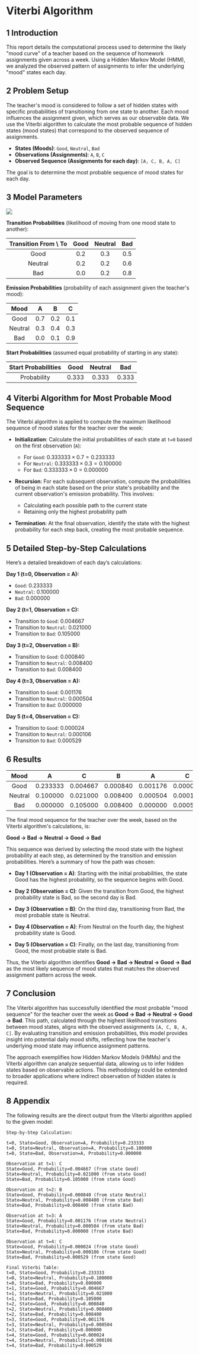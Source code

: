 # Viterbi Algorithm

## 1 Introduction

This report details the computational process used to determine the likely "mood curve" of a teacher based on the sequence of homework assignments given across a week. Using a Hidden Markov Model (HMM), we analyzed the observed pattern of assignments to infer the underlying "mood" states each day.

## 2 Problem Setup

The teacher's mood is considered to follow a set of hidden states with specific probabilities of transitioning from one state to another. Each mood influences the assignment given, which serves as our observable data. We use the Viterbi algorithm to calculate the most probable sequence of hidden states (mood states) that correspond to the observed sequence of assignments.

* **States (Moods)**: `Good`, `Neutral`, `Bad`
* **Observations (Assignments)**: `A`, `B`, `C`
* **Observed Sequence (Assignments for each day)**: `[A, C, B, A, C]`

The goal is to determine the most probable sequence of mood states for each day.

## 3 Model Parameters

![](assets/Figure.png)

**Transition Probabilities** (likelihood of moving from one mood state to another):

| Transition From \ To | Good | Neutral | Bad |
| :---: | :---: | :---: | :---: |
| Good | 0.2 | 0.3 | 0.5 |
| Neutral | 0.2 | 0.2 | 0.6 |
| Bad | 0.0 | 0.2 | 0.8 |

**Emission Probabilities** (probability of each assignment given the teacher's mood):

| Mood | A | B | C |
| :---: | :---: | :---: | :---: |
| Good | 0.7 | 0.2 | 0.1 |
| Neutral | 0.3 | 0.4 | 0.3 |
| Bad | 0.0 | 0.1 | 0.9 |

**Start Probabilities** (assumed equal probability of starting in any state):

| Start Probabilities | Good | Neutral | Bad |
| :---: | :---: | :---: | :---: |
| Probability | 0.333 | 0.333 | 0.333 |

## 4 Viterbi Algorithm for Most Probable Mood Sequence

The Viterbi algorithm is applied to compute the maximum likelihood sequence of mood states for the teacher over the week:

* **Initialization**: Calculate the initial probabilities of each state at `t=0` based on the first observation (`A`):

  * For `Good`: $0.333333 \times 0.7 = 0.233333$
  * For `Neutral`: $0.333333 \times 0.3 = 0.100000$
  * For `Bad`: $0.333333 \times 0 = 0.000000$

* **Recursion**: For each subsequent observation, compute the probabilities of being in each state based on the prior state's probability and the current observation's emission probability. This involves:

  * Calculating each possible path to the current state
  * Retaining only the highest probability path

* **Termination**: At the final observation, identify the state with the highest probability for each step back, creating the most probable sequence.

## 5 Detailed Step-by-Step Calculations

Here’s a detailed breakdown of each day’s calculations:

**Day 1 (t=0, Observation = A):**

* `Good`: $0.233333$
* `Neutral`: $0.100000$
* `Bad`: $0.000000$

**Day 2 (t=1, Observation = C):**

* Transition to `Good`: $0.004667$
* Transition to `Neutral`: $0.021000$
* Transition to `Bad`: $0.105000$

**Day 3 (t=2, Observation = B):**

* Transition to `Good`: $0.000840$
* Transition to `Neutral`: $0.008400$
* Transition to `Bad`: $0.008400$

**Day 4 (t=3, Observation = A):**

* Transition to `Good`: $0.001176$
* Transition to `Neutral`: $0.000504$
* Transition to `Bad`: $0.000000$

**Day 5 (t=4, Observation = C):**

* Transition to `Good`: $0.000024$
* Transition to `Neutral`: $0.000106$
* Transition to `Bad`: $0.000529$

## 6 Results

| Mood | A | C | B | A | C |
| :---: | :---: | :---: | :---: | :---: | :---: |
| Good | 0.233333 | 0.004667 | 0.000840 | 0.001176 | 0.000024 |
| Neutral | 0.100000 | 0.021000 | 0.008400 | 0.000504 | 0.000106 |
| Bad | 0.000000 | 0.105000 | 0.008400 | 0.000000 | 0.000529 |

The final mood sequence for the teacher over the week, based on the Viterbi algorithm's calculations, is:

**Good → Bad → Neutral → Good → Bad**

This sequence was derived by selecting the mood state with the highest probability at each step, as determined by the transition and emission probabilities. Here’s a summary of how the path was chosen:

* **Day 1 (Observation = A)**: Starting with the initial probabilities, the state Good has the highest probability, so the sequence begins with Good.

* **Day 2 (Observation = C)**: Given the transition from Good, the highest probability state is Bad, so the second day is Bad.

* **Day 3 (Observation = B)**: On the third day, transitioning from Bad, the most probable state is Neutral.

* **Day 4 (Observation = A)**: From Neutral on the fourth day, the highest probability state is Good.

* **Day 5 (Observation = C)**: Finally, on the last day, transitioning from Good, the most probable state is Bad.

Thus, the Viterbi algorithm identifies **Good → Bad → Neutral → Good → Bad** as the most likely sequence of mood states that matches the observed assignment pattern across the week.

## 7 Conclusion

The Viterbi algorithm has successfully identified the most probable "mood sequence" for the teacher over the week as **Good → Bad → Neutral → Good → Bad**. This path, calculated through the highest likelihood transitions between mood states, aligns with the observed assignments `[A, C, B, A, C]`. By evaluating transition and emission probabilities, this model provides insight into potential daily mood shifts, reflecting how the teacher's underlying mood state may influence assignment patterns.

The approach exemplifies how Hidden Markov Models (HMMs) and the Viterbi algorithm can analyze sequential data, allowing us to infer hidden states based on observable actions. This methodology could be extended to broader applications where indirect observation of hidden states is required.

## 8 Appendix

The following results are the direct output from the Viterbi algorithm applied to the given model:

```
Step-by-Step Calculation:

t=0, State=Good, Observation=A, Probability=0.233333
t=0, State=Neutral, Observation=A, Probability=0.100000
t=0, State=Bad, Observation=A, Probability=0.000000

Observation at t=1: C
State=Good, Probability=0.004667 (from state Good)
State=Neutral, Probability=0.021000 (from state Good)
State=Bad, Probability=0.105000 (from state Good)

Observation at t=2: B
State=Good, Probability=0.000840 (from state Neutral)
State=Neutral, Probability=0.008400 (from state Bad)
State=Bad, Probability=0.008400 (from state Bad)

Observation at t=3: A
State=Good, Probability=0.001176 (from state Neutral)
State=Neutral, Probability=0.000504 (from state Bad)
State=Bad, Probability=0.000000 (from state Bad)

Observation at t=4: C
State=Good, Probability=0.000024 (from state Good)
State=Neutral, Probability=0.000106 (from state Good)
State=Bad, Probability=0.000529 (from state Good)

Final Viterbi Table:
t=0, State=Good, Probability=0.233333
t=0, State=Neutral, Probability=0.100000
t=0, State=Bad, Probability=0.000000
t=1, State=Good, Probability=0.004667
t=1, State=Neutral, Probability=0.021000
t=1, State=Bad, Probability=0.105000
t=2, State=Good, Probability=0.000840
t=2, State=Neutral, Probability=0.008400
t=2, State=Bad, Probability=0.008400
t=3, State=Good, Probability=0.001176
t=3, State=Neutral, Probability=0.000504
t=3, State=Bad, Probability=0.000000
t=4, State=Good, Probability=0.000024
t=4, State=Neutral, Probability=0.000106
t=4, State=Bad, Probability=0.000529
```